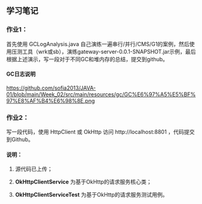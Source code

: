 
## 学习笔记
### 作业1：

首先使用 GCLogAnalysis.java 自己演练一遍串行/并行/CMS/G1的案例，然后使用压测工具（wrk或sb），演练gateway-server-0.0.1-SNAPSHOT.jar示例，最后根据上述演示，写一段对于不同GC和堆内存的总结，提交到github。

#### GC日志说明
https://github.com/sofia2013/JAVA-01/blob/main/Week_02/src/main/resources/gc/GC%E6%97%A5%E5%BF%97%E8%AF%B4%E6%98%8E.png



### 作业2：

写一段代码，使用 HttpClient 或 OkHttp 访问 http://localhost:8801 ，代码提交到Github。


#### 说明： 

1.  源代码已上传；

1.  **OkHttpClientService** 为基于OkHttp的请求服务核心类； 

1.  **OkHttpClientServiceTest** 为基于OkHttp的请求服务测试用例。
